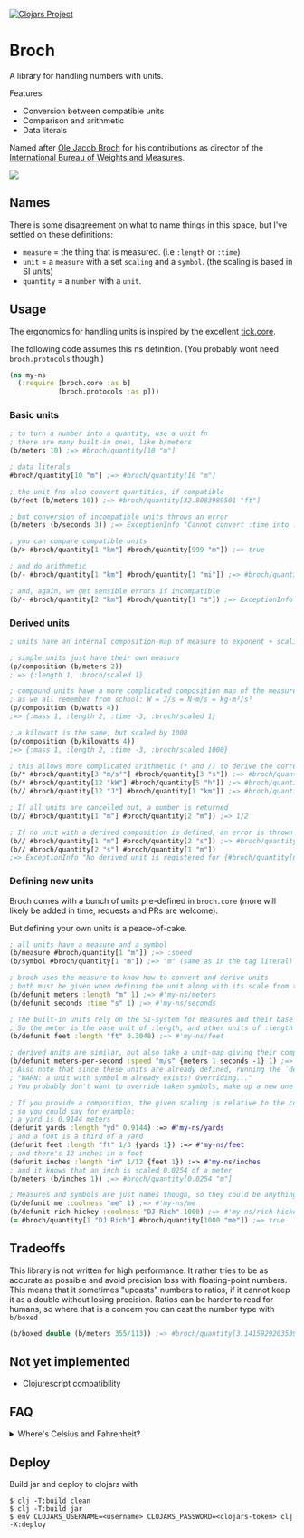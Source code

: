 [![Clojars Project](https://img.shields.io/clojars/v/no.anteo/broch.svg)](https://clojars.org/no.anteo/broch)

# Broch
A library for handling numbers with units. 

Features:
* Conversion between compatible units
* Comparison and arithmetic
* Data literals

Named after [Ole Jacob Broch](https://en.wikipedia.org/wiki/Ole_Jacob_Broch) 
for his contributions as director of the 
[International Bureau of Weights and Measures](https://en.wikipedia.org/wiki/International_Bureau_of_Weights_and_Measures). 

![](https://upload.wikimedia.org/wikipedia/commons/thumb/4/40/Ole_Jacob_Broch.png/375px-Ole_Jacob_Broch.png)

## Names
There is some disagreement on what to name things in this space, but I've settled on these definitions:
- `measure` = the thing that is measured. (i.e `:length` or `:time`)
- `unit` = a `measure` with a set `scaling` and a `symbol`. (the scaling is based in SI units) 
- `quantity` = a `number` with a `unit`. 

## Usage
The ergonomics for handling units is inspired by the excellent 
[tick.core](https://github.com/juxt/tick#tick).

The following code assumes this ns definition. (You probably wont need `broch.protocols` though.)
```clojure 
(ns my-ns
  (:require [broch.core :as b]
            [broch.protocols :as p]))
```

### Basic units
```clojure
; to turn a number into a quantity, use a unit fn
; there are many built-in ones, like b/meters
(b/meters 10) ;=> #broch/quantity[10 "m"]

; data literals
#broch/quantity[10 "m"] ;=> #broch/quantity[10 "m"]

; the unit fns also convert quantities, if compatible
(b/feet (b/meters 10)) ;=> #broch/quantity[32.8083989501 "ft"]

; but conversion of incompatible units throws an error
(b/meters (b/seconds 3)) ;=> ExceptionInfo "Cannot convert :time into :length"

; you can compare compatible units
(b/> #broch/quantity[1 "km"] #broch/quantity[999 "m"]) ;=> true

; and do arithmetic
(b/- #broch/quantity[1 "km"] #broch/quantity[1 "mi"]) ;=> #broch/quantity[-0.609344 "km"]

; and, again, we get sensible errors if incompatible
(b/- #broch/quantity[2 "km"] #broch/quantity[1 "s"]) ;=> ExceptionInfo "Cannot add/subtract :length and :time"
```

### Derived units

```clojure
; units have an internal composition-map of measure to exponent + scaling

; simple units just have their own measure
(p/composition (b/meters 2))
; => {:length 1, :broch/scaled 1}

; compound units have a more complicated composition map of the measures they're composed of
; as we all remember from school: W = J/s = N·m/s = kg·m²/s³
(p/composition (b/watts 4)) 
;=> {:mass 1, :length 2, :time -3, :broch/scaled 1}

; a kilowatt is the same, but scaled by 1000
(p/composition (b/kilowatts 4))
;=> {:mass 1, :length 2, :time -3, :broch/scaled 1000}

; this allows more complicated arithmetic (* and /) to derive the correct unit and convert the quantity, if it's defined
(b/* #broch/quantity[3 "m/s²"] #broch/quantity[3 "s"]) ;=> #broch/quantity[9 "m/s"]
(b/* #broch/quantity[12 "kW"] #broch/quantity[5 "h"]) ;=> #broch/quantity[60 "kWh"]
(b// #broch/quantity[12 "J"] #broch/quantity[1 "km"]) ;=> #broch/quantity[0.12 "N"]

; If all units are cancelled out, a number is returned
(b// #broch/quantity[1 "m"] #broch/quantity[2 "m"]) ;=> 1/2

; If no unit with a derived composition is defined, an error is thrown
(b// #broch/quantity[1 "m"] #broch/quantity[2 "s"]) ;=> #broch/quantity[0.5 "m/s"]
(b// #broch/quantity[2 "s"] #broch/quantity[1 "m"]) 
;=> ExceptionInfo "No derived unit is registered for {#broch/quantity[nil "s"] 1, #broch/quantity[nil "m"] -1}"
```

### Defining new units
Broch comes with a bunch of units pre-defined in `broch.core` (more will likely be added in time, requests and PRs are welcome).

But defining your own units is a peace-of-cake. 

```clojure
; all units have a measure and a symbol 
(b/measure #broch/quantity[1 "m"]) ;=> :speed 
(b/symbol #broch/quantity[1 "m"]) ;=> "m" (same as in the tag literal)

; broch uses the measure to know how to convert and derive units
; both must be given when defining the unit along with its scale from the "base" unit of that measure
(b/defunit meters :length "m" 1) ;=> #'my-ns/meters
(b/defunit seconds :time "s" 1) ;=> #'my-ns/seconds

; The built-in units rely on the SI-system for measures and their base units. 
; So the meter is the base unit of :length, and other units of :length must specify their scale relative to it. 
(b/defunit feet :length "ft" 0.3048) ;=> #'my-ns/feet  

; derived units are similar, but also take a unit-map giving their composition
(b/defunit meters-per-second :speed "m/s" {meters 1 seconds -1} 1) ;=> #'my-ns/meters-per-second
; Also note that since these units are already defined, running the `defunit` forms above would print warnings like 
; "WARN: a unit with symbol m already exists! Overriding..." 
; You probably don't want to override taken symbols, make up a new one instead.

; If you provide a composition, the given scaling is relative to the composing units
; so you could say for example:
; a yard is 0.9144 meters
(defunit yards :length "yd" 0.9144) :=> #'my-ns/yards 
; and a foot is a third of a yard
(defunit feet :length "ft" 1/3 {yards 1}) :=> #'my-ns/feet
; and there's 12 inches in a foot
(defunit inches :length "in" 1/12 {feet 1}) :=> #'my-ns/inches
; and it knows that an inch is scaled 0.0254 of a meter
(b/meters (b/inches 1)) ;=> #broch/quantity[0.0254 "m"]

; Measures and symbols are just names though, so they could be anything. For example:
(b/defunit me :coolness "me" 1) ;=> #'my-ns/me
(b/defunit rich-hickey :coolness "DJ Rich" 1000) ;=> #'my-ns/rich-hickey
(= #broch/quantity[1 "DJ Rich"] #broch/quantity[1000 "me"]) ;=> true
```

## Tradeoffs
This library is not written for high performance. 
It rather tries to be as accurate as possible and avoid precision loss with floating-point numbers. 
This means that it sometimes "upcasts" numbers to ratios, if it cannot keep it as a double without losing precision.
Ratios can be harder to read for humans, so where that is a concern you can cast the number type with `b/boxed`
```clojure 
(b/boxed double (b/meters 355/113)) ;=> #broch/quantity[3.141592920353982 "m"]
```

## Not yet implemented
- Clojurescript compatibility

## FAQ
<details>
    <summary>Where's Celsius and Fahrenheit?</summary>

TLDR: Intentionally left out.

Both these common ways of denoting temperature has intentionally been *left out* of this library. 
This is because neither °C nor °F are actually *just* units of measure in the true sense, because their zero-points are not zero.
They are *units on a scale*, which is why we prefix them with a °.

Zero grams is no mass, and zero miles per hour is no speed, but zero °C is *not* no temperature. 
It's quite a lot of temperature actually, exactly 273.15 K of temperature.
Zero kelvin *is* no temperature, and that's why it is included in this library, 
and why it's (probably) the only unit for temperature you'll ever see used in any real computations involving temperature. 

We could have added support for translation (shifting the zero-point),
but that would have complicated conversion and raised some difficult questions on how to handle equality and arithmetic with 
these non-zero-based units. 

For example:
```clojure 
; remember that 32°F = 0°C
(b/+ (b/fahrenheit 32) (b/celcius 0)) ;=> ?
(b/+ (b/celcius 0) (b/fahrenheit 32)) ;=> ?
```
Is it 0 °C or 64 °F? Both answers are plausible depending on which unit you choose to convert to before adding them together.
And picking one interpretation, say always converting to the first argument's unit, would mean that `b/+` and `b/*` are no longer 
[commutative](https://en.wikipedia.org/wiki/Commutative_property) for temperatures, which is no good. 

In conclusion, if you need to do stuff with temperatures and show the result in °C or °F,
do whatever you need to do in kelvins and then [scale the result yourself](https://en.wikipedia.org/wiki/Conversion_of_scales_of_temperature) like this:
```clojure 
(def k #broch/quantity[345 "K"])

; to fahrenheit
(double
 (- (* (b/num k) 9/5)
    (rationalize 459.67))) 
;=> 161.33

; to celcius
(double
 (- (b/num k)
    (rationalize 273.15))) 
;=> 71.85
```

</details> 

## Deploy
Build jar and deploy to clojars with
```shell
$ clj -T:build clean
$ clj -T:build jar
$ env CLOJARS_USERNAME=<username> CLOJARS_PASSWORD=<clojars-token> clj -X:deploy
```
